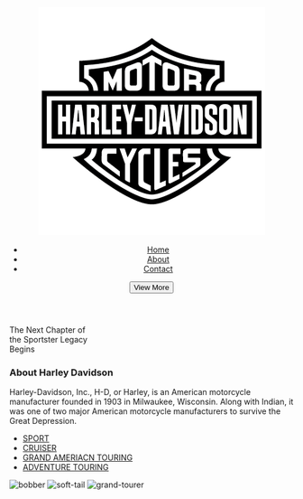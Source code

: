 
<!DOCTYPE html>
<html lang="en">
<head>
    <meta charset="UTF-8">
    <link rel="stylesheet" href="css/styles.css">
    <title>Parallax Website</title>
</head>
<body>
    <header>
        <img src="images/Harley_Davidson.png" alt="logo">
        <nav class="menuBar" >
            <ul class="nav_link">
                <li><a href="index.html">Home</a></li>
                <li><a href="About.html">About</a></li>
                <li><a href="#">Contact</a></li>
            </ul>
        </nav>
        <a href="https://www.harley-davidson.com/"><button>View More</button></a>
    </header>
    <div class="parallax img1">
       <p id="title">The Next Chapter of <br> the Sportster Legacy <br> Begins</p>
    </div>
    <div class="Intro">
        <h3>About Harley Davidson</h3>
        <p>
            Harley-Davidson, Inc., H-D, or Harley, is an American motorcycle manufacturer founded in 1903 in Milwaukee, Wisconsin. Along with Indian, it was one of two major American motorcycle manufacturers to survive the Great Depression.
        </p>
    </div>
    <div class="category">
        <ul class="category-menu">
            <li><a href="sport.html">SPORT</a></li>
            <li><a href="#">CRUISER</a></li>
            <li><a href="#">GRAND AMERIACN TOURING</a></li>
            <li><a href="#">ADVENTURE TOURING</a></li>
        </ul>
    </div>
    <div class="Showcase">
        <img class="img-showcase" src="https://images.wallpaperscraft.com/image/single/harley_harley_davidson_motorcycle_bike_74523_1280x720.jpg" alt="bobber">
        <img class="img-showcase" src="https://images.wallpaperscraft.com/image/single/harley_davidson_vintage_softail_98115_1280x720.jpg" alt="soft-tail">
        <img class="img-showcase" src="https://images.wallpaperscraft.com/image/single/harley_davidson_motorcycle_style_bike_side_view_101114_1280x720.jpg" alt="grand-tourer">
    </div>
    
</body>
</html>

